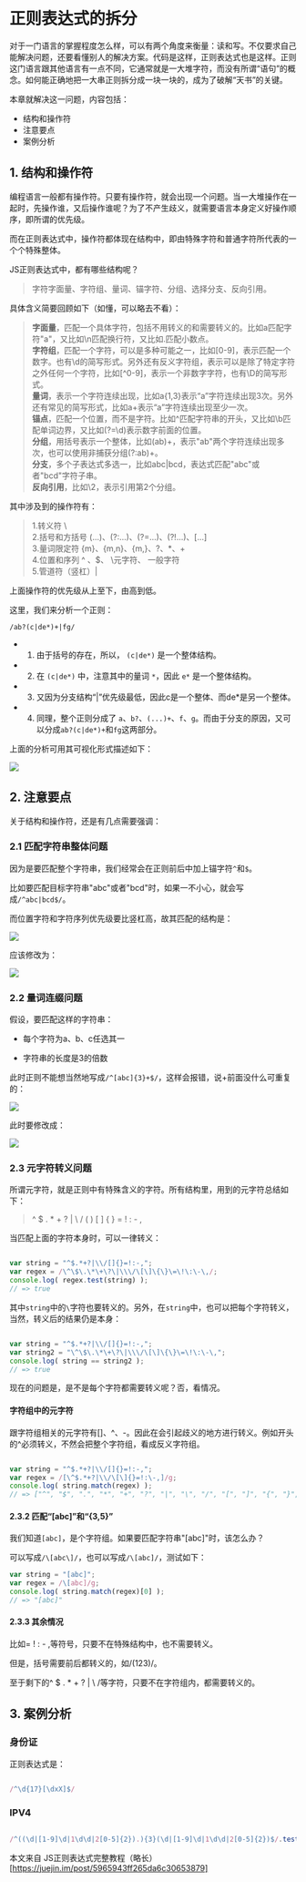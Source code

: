 # 正则表达式的拆分

对于一门语言的掌握程度怎么样，可以有两个角度来衡量：读和写。不仅要求自己能解决问题，还要看懂别人的解决方案。代码是这样，正则表达式也是这样。正则这门语言跟其他语言有一点不同，它通常就是一大堆字符，而没有所谓“语句”的概念。如何能正确地把一大串正则拆分成一块一块的，成为了破解“天书”的关键。

本章就解决这一问题，内容包括：

- 结构和操作符
- 注意要点
- 案例分析


## 1. 结构和操作符

编程语言一般都有操作符。只要有操作符，就会出现一个问题。当一大堆操作在一起时，先操作谁，又后操作谁呢？为了不产生歧义，就需要语言本身定义好操作顺序，即所谓的优先级。

而在正则表达式中，操作符都体现在结构中，即由特殊字符和普通字符所代表的一个个特殊整体。

JS正则表达式中，都有哪些结构呢？

> 字符字面量、字符组、量词、锚字符、分组、选择分支、反向引用。

具体含义简要回顾如下（如懂，可以略去不看）：

> **字面量**，匹配一个具体字符，包括不用转义的和需要转义的。比如a匹配字符"a"，又比如\n匹配换行符，又比如\.匹配小数点。<br>
**字符组**，匹配一个字符，可以是多种可能之一，比如[0-9]，表示匹配一个数字。也有\d的简写形式。另外还有反义字符组，表示可以是除了特定字符之外任何一个字符，比如[^0-9]，表示一个非数字字符，也有\D的简写形式。<br>
**量词**，表示一个字符连续出现，比如a{1,3}表示“a”字符连续出现3次。另外还有常见的简写形式，比如a+表示“a”字符连续出现至少一次。<br>
**锚点**，匹配一个位置，而不是字符。比如^匹配字符串的开头，又比如\b匹配单词边界，又比如(?=\d)表示数字前面的位置。<br>
**分组**，用括号表示一个整体，比如(ab)+，表示"ab"两个字符连续出现多次，也可以使用非捕获分组(?:ab)+。<br>
**分支**，多个子表达式多选一，比如abc|bcd，表达式匹配"abc"或者"bcd"字符子串。<br>
**反向引用**，比如\2，表示引用第2个分组。


其中涉及到的操作符有：

> 1.转义符 \ <br>
2.括号和方括号 (...)、(?:...)、(?=...)、(?!...)、[...]<br>
3.量词限定符 {m}、{m,n}、{m,}、?、*、+<br>
4.位置和序列 ^ 、$、 \元字符、 一般字符<br>
5.管道符（竖杠）|<br>

上面操作符的优先级从上至下，由高到低。

这里，我们来分析一个正则：

    /ab?(c|de*)+|fg/

- 1. 由于括号的存在，所以， `(c|de*)` 是一个整体结构。
- 2. 在 `(c|de*)` 中，注意其中的量词 `*`，因此 `e*` 是一个整体结构。
- 3. 又因为分支结构“|”优先级最低，因此c是一个整体、而de*是另一个整体。
- 4. 同理，整个正则分成了 `a`、`b?`、`(...)+`、`f`、`g`。而由于分支的原因，又可以分成`ab?(c|de*)+`和`fg`这两部分。

上面的分析可用其可视化形式描述如下：

![](./img/reg_13.webp)

## 2. 注意要点

关于结构和操作符，还是有几点需要强调：

### 2.1 匹配字符串整体问题

因为是要匹配整个字符串，我们经常会在正则前后中加上锚字符`^`和`$`。

比如要匹配目标字符串"abc"或者"bcd"时，如果一不小心，就会写成`/^abc|bcd$/`。

而位置字符和字符序列优先级要比竖杠高，故其匹配的结构是：

![](./img/reg_14.webp)

应该修改为：

![](./img/reg_15.webp)

### 2.2 量词连缀问题

假设，要匹配这样的字符串：

- 每个字符为a、b、c任选其一

- 字符串的长度是3的倍数

此时正则不能想当然地写成`/^[abc]{3}+$/`，这样会报错，说+前面没什么可重复的：

![](./img/reg_16.webp)

此时要修改成：

![](./img/reg_17.webp)

### 2.3 元字符转义问题

所谓元字符，就是正则中有特殊含义的字符。所有结构里，用到的元字符总结如下：

> ^ $ . * + ? | \ / ( ) [ ] { } = ! : - ,

当匹配上面的字符本身时，可以一律转义：

```javaScript

var string = "^$.*+?|\\/[]{}=!:-,";
var regex = /\^\$\.\*\+\?\|\\\/\[\]\{\}\=\!\:\-\,/;
console.log( regex.test(string) ); 
// => true

```
其中`string`中的`\`字符也要转义的。另外，在`string`中，也可以把每个字符转义，当然，转义后的结果仍是本身：


```javaScript

var string = "^$.*+?|\\/[]{}=!:-,";
var string2 = "\^\$\.\*\+\?\|\\\/\[\]\{\}\=\!\:\-\,";
console.log( string == string2 ); 
// => true

```
现在的问题是，是不是每个字符都需要转义呢？否，看情况。

#### 字符组中的元字符

跟字符组相关的元字符有[]、^、-。因此在会引起歧义的地方进行转义。例如开头的^必须转义，不然会把整个字符组，看成反义字符组。

```javaScript

var string = "^$.*+?|\\/[]{}=!:-,";
var regex = /[\^$.*+?|\\/\[\]{}=!:\-,]/g;
console.log( string.match(regex) );
// => ["^", "$", ".", "*", "+", "?", "|", "\", "/", "[", "]", "{", "}", "=", "!", ":", "-", ","]


```

#### 2.3.2 匹配“[abc]”和“{3,5}”

我们知道`[abc]`，是个字符组。如果要匹配字符串"[abc]"时，该怎么办？

可以写成`/\[abc\]/`，也可以写成`/\[abc]/`，测试如下：

```javaScript
var string = "[abc]";
var regex = /\[abc]/g;
console.log( string.match(regex)[0] ); 
// => "[abc]"
```

#### 2.3.3 其余情况

比如= ! : - ,等符号，只要不在特殊结构中，也不需要转义。

但是，括号需要前后都转义的，如/\(123\)/。

至于剩下的^ $ . * + ? | \ /等字符，只要不在字符组内，都需要转义的。

## 3. 案例分析

### 身份证

正则表达式是：

```javaScript

/^\d{17}[\dxX]$/

```
### IPV4


```javaScript

/^((\d|[1-9]\d|1\d\d|2[0-5]{2}).){3}(\d|[1-9]\d|1\d\d|2[0-5]{2})$/.test("255.255.255.255")

```

本文来自 JS正则表达式完整教程（略长）[https://juejin.im/post/5965943ff265da6c30653879]
